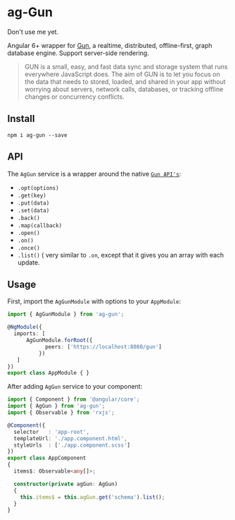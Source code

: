 # ag-Gun

Don't use me yet.

Angular 6+ wrapper for [Gun](https://github.com/amark/gun), a realtime, distributed, offline-first, graph database engine. Support server-side rendering.

> GUN is a small, easy, and fast data sync and storage system that runs everywhere JavaScript does. The aim of GUN is to let you focus on the data that needs to stored, loaded, and shared in your app without worrying about servers, network calls, databases, or tracking offline changes or concurrency conflicts.

## Install
```
npm i ag-gun --save
```

## API
The `AgGun` service is a wrapper around the native [`Gun API's`](https://gun.eco/docs/API):
* `.opt(options)`
* `.get(key)`
* `.put(data)`
* `.set(data)`
* `.back()`
* `.map(callback)`
* `.open()`
* `.on()`
* `.once()`
* `.list()` ( very similar to `.on`, except that it gives you an array with each update.

## Usage

First, import the `AgGunModule` with options to your `AppModule`:

```typescript
import { AgGunModule } from 'ag-gun';

@NgModule({
  imports: [ 
      AgGunModule.forRoot({
            peers: ['https://localhost:8080/gun']
          })
   ]
})
export class AppModule { }
```
After adding `AgGun` service to your component:
```typescript
import { Component } from '@angular/core';
import { AgGun } from 'ag-gun';
import { Observable } from 'rxjs';

@Component({
  selector   : 'app-root',
  templateUrl: './app.component.html',
  styleUrls  : ['./app.component.scss']
})
export class AppComponent
{
  items$: Observable<any[]>;

  constructor(private agGun: AgGun)
  {
    this.items$ = this.agGun.get('schema').list();
  }
}
```

